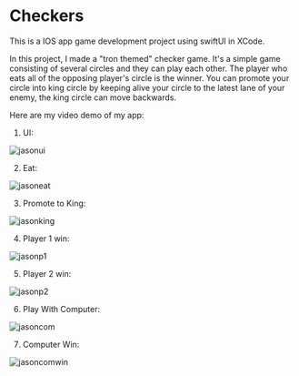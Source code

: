 # Checkers
This is a IOS app game development project using swiftUI in XCode.

In this project, I made a "tron themed" checker game.
It's a simple game consisting of several circles and they can play each other. The player who eats all of the opposing player's circle is the winner.
You can promote your circle into king circle by keeping alive your circle to the latest lane of your enemy, the king circle can move backwards.

Here are my video demo of my app:

1. UI:

![jasonui](https://user-images.githubusercontent.com/101935120/164969926-f912ee2e-d226-4a2d-8c25-facc807c15af.gif)

2. Eat:

![jasoneat](https://user-images.githubusercontent.com/101935120/164969933-ce542f33-f775-4a3e-966e-a071a8def84b.gif)

3. Promote to King:

![jasonking](https://user-images.githubusercontent.com/101935120/164969939-17247b79-b175-43cc-83e1-e8b359f82fbf.gif)

4. Player 1 win:

![jasonp1](https://user-images.githubusercontent.com/101935120/164969943-a9c17107-d4a3-4c91-9849-df368db8de96.gif)

5. Player 2 win:

![jasonp2](https://user-images.githubusercontent.com/101935120/164969950-1370b5ef-ce29-44f2-8d34-323d7c2bc385.gif)

6. Play With Computer:

![jasoncom](https://user-images.githubusercontent.com/101935120/164969958-6a4bcf59-5123-4036-9b90-7d8e2f93269e.gif)

7. Computer Win:

![jasoncomwin](https://user-images.githubusercontent.com/101935120/164969960-8376a25e-f278-43c1-9458-f35120474b4b.gif)


